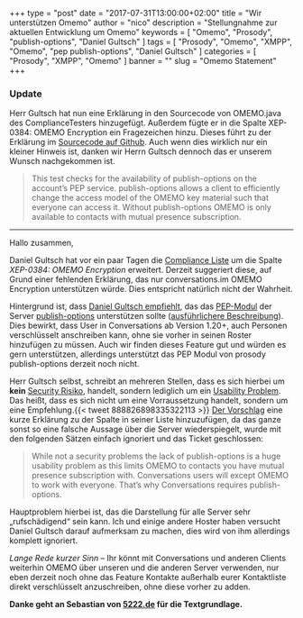 +++
type = "post"
date = "2017-07-31T13:00:00+02:00"
title = "Wir unterstützen Omemo"
author = "nico"
description = "Stellungnahme zur aktuellen Entwicklung um Omemo"
keywords = [ "Omemo", "Prosody", "publish-options", "Daniel Gultsch" ]
tags = [
	"Prosody",
	"Omemo",
	"XMPP",
	"Omemo",
	"pep publish-options",
	"Daniel Gultsch"
]
categories = [ "Prosody", "XMPP", "Omemo" ]
banner = ""
slug = "Omemo Statement"
+++
### Update
Herr Gultsch hat nun eine Erklärung in den Sourcecode von OMEMO.java des ComplianceTesters hinzugefügt. Außerdem fügte er in die Spalte XEP-0384: OMEMO Encryption ein Fragezeichen hinzu. Dieses führt zu der Erklärung im [Sourcecode auf Github](https://github.com/iNPUTmice/ComplianceTester/blob/master/src/main/java/eu/siacs/compliance/tests/OMEMO.java#L12-L17).
Auch wenn dies wirklich nur ein kleiner Hinweis ist, danken wir Herrn Gultsch dennoch das er unserem Wunsch nachgekommen ist.

<blockquote>This test checks for the availability of publish-options on the account’s PEP service. publish-options allows a client to efficiently change the access model of the OMEMO key material such that everyone can access it. Without publish-options OMEMO is only available to contacts with mutual presence subscription.</blockquote>

- - -

Hallo zusammen,

Daniel Gultsch hat vor ein paar Tagen die [Compliance Liste](https://gultsch.de/compliance_ranked.html) um die Spalte *XEP-0384: OMEMO Encryption* erweitert. Derzeit suggeriert diese, auf Grund einer fehlenden Erklärung, das nur conversations.im OMEMO Encryption unterstützen würde. Dies entspricht natürlich nicht der Wahrheit.

Hintergrund ist, dass [Daniel Gultsch empfiehlt](https://twitter.com/iNPUTmice/status/888826898335322113), das das [PEP-Modul](https://xmpp.org/extensions/xep-0163.html) der Server [publish-options](https://xmpp.org/extensions/xep-0060.html#publisher-publish-options) unterstützen sollte ([ausführlichere Beschreibung](https://gist.github.com/iNPUTmice/7c52785ed69787516abb60e31703dbd2)). Dies bewirkt, dass User in Conversations ab Version 1.20+, auch Personen verschlüsselt anschreiben kann, ohne sie vorher in seinen Roster hinzufügen zu müssen. Auch wir finden dieses Feature gut und würden es gern unterstützen, allerdings unterstützt das PEP Modul von prosody publish-options derzeit noch nicht.

Herr Gultsch selbst, schreibt an mehreren Stellen, dass es sich hierbei um **kein** [Security Risiko](https://github.com/iNPUTmice/ComplianceTester/issues/112#issuecomment-319008031), handelt, sondern lediglich um ein [Usability Problem](https://github.com/iNPUTmice/ComplianceTester/issues/112#issuecomment-319008031). Das heißt, dass es sich nicht um eine Vorraussetzung handelt, sondern um eine Empfehlung.{{< tweet 888826898335322113 >}}
[Der Vorschlag](https://github.com/iNPUTmice/ComplianceTester/issues/112) eine kurze Erklärung zu der Spalte in seiner Liste hinzuzufügen, da das ganze sonst so eine falsche Aussage über die Server wiederspiegelt, wurde mit den folgenden Sätzen einfach ignoriert und das Ticket geschlossen:

<blockquote>While not a security problems the lack of publish-options is a huge usability problem as this limits OMEMO to contacts you have mutual presence subscription with.
Conversations users will except OMEMO to work with everyone. That’s why Conversations requires publish-options.</blockquote>

Hauptproblem hierbei ist, das die Darstellung für alle Server sehr „rufschädigend“ sein kann. Ich und einige andere Hoster haben versucht Daniel Gultsch darauf aufmerksam zu machen, dies wird von ihm allerdings komplett ignoriert.

*Lange Rede kurzer Sinn* – Ihr könnt mit Conversations und anderen Clients weiterhin OMEMO über unseren und die anderen Server verwenden, nur eben derzeit noch ohne das Feature Kontakte außerhalb eurer Kontaktliste direkt verschlüsselt anzuschreiben, ohne diese vorher zu adden.


**Danke geht an Sebastian von [5222.de](https://blog.5222.de/compliance-liste-wir-unterstuetzen-omemo/) für die Textgrundlage.**
